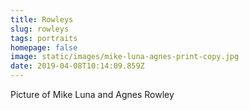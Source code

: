 ```yaml
---
title: Rowleys
slug: rowleys
tags: portraits
homepage: false
image: static/images/mike-luna-agnes-print-copy.jpg
date: 2019-04-08T10:14:09.859Z
---
```

Picture of Mike Luna and Agnes Rowley
